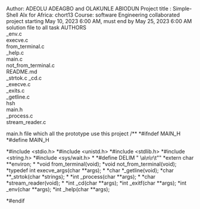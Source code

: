 Author: ADEOLU ADEAGBO and OLAKUNLE ABIODUN 
Project title : Simple-Shell
Alx for Africa: chort13
Course: software Engineering 
collaborated project starting May 10, 2023 6:00 AM, must end by May 25, 2023 6:00 AM
solution file to all task 
AUTHORS  
_env.c     
execve.c  
from_terminal.c  
_help.c  
main.c  
not_from_terminal.c  
README.md        
_strtok.c
_cd.c    
_execve.c  
_exits.c  
_getline.c       
hsh      
main.h  
_process.c           
stream_reader.c

main.h file which  all the prototype use this project
/**
*#ifndef MAIN_H
*#define MAIN_H

*#include <stdio.h>
*#include <unistd.h>
*#include <stdlib.h>
*#include <string.h>
*#include <sys/wait.h>
*
*#define DELIM " \a\n\r\t\""
*extern char **environ;
*
*void from_terminal(void);
*void not_from_terminal(void);
*typedef int execve_args(char **args);
*
*char *_getline(void);
*char **_strtok(char *strings);
*
*int _process(char **args);
*
*char *stream_reader(void);
*
*int _cd(char **args);
*int _exitf(char **args);
*int _env(char **args);
*int _help(char **args);

*#endif 
